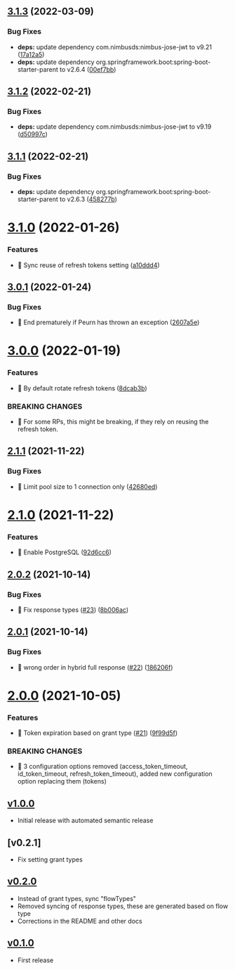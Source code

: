 ## [3.1.3](https://github.com/CESNET/spreg_oidc_metadata_sync/compare/v3.1.2...v3.1.3) (2022-03-09)


### Bug Fixes

* **deps:** update dependency com.nimbusds:nimbus-jose-jwt to v9.21 ([17a12a5](https://github.com/CESNET/spreg_oidc_metadata_sync/commit/17a12a5155e8347d6ee092d335c2eaa7088ada8a))
* **deps:** update dependency org.springframework.boot:spring-boot-starter-parent to v2.6.4 ([00ef7bb](https://github.com/CESNET/spreg_oidc_metadata_sync/commit/00ef7bb241f1c06b80afbac6b98d5455b3d09830))

## [3.1.2](https://github.com/CESNET/spreg_oidc_metadata_sync/compare/v3.1.1...v3.1.2) (2022-02-21)


### Bug Fixes

* **deps:** update dependency com.nimbusds:nimbus-jose-jwt to v9.19 ([d50997c](https://github.com/CESNET/spreg_oidc_metadata_sync/commit/d50997cda5fe4a9419286f60968efb6067b81659))

## [3.1.1](https://github.com/CESNET/spreg_oidc_metadata_sync/compare/v3.1.0...v3.1.1) (2022-02-21)


### Bug Fixes

* **deps:** update dependency org.springframework.boot:spring-boot-starter-parent to v2.6.3 ([458277b](https://github.com/CESNET/spreg_oidc_metadata_sync/commit/458277b9caab82177032668fab6436f683f81f29))

# [3.1.0](https://github.com/CESNET/spreg_oidc_metadata_sync/compare/v3.0.1...v3.1.0) (2022-01-26)


### Features

* 🎸 Sync reuse of refresh tokens setting ([a10ddd4](https://github.com/CESNET/spreg_oidc_metadata_sync/commit/a10ddd4740384ca1d32d47ddb71baef087fed862))

## [3.0.1](https://github.com/CESNET/spreg_oidc_metadata_sync/compare/v3.0.0...v3.0.1) (2022-01-24)


### Bug Fixes

* 🐛 End prematurely if Peurn has thrown an exception ([2607a5e](https://github.com/CESNET/spreg_oidc_metadata_sync/commit/2607a5e1af167da1e6648a59161e2ba9d386a190))

# [3.0.0](https://github.com/CESNET/spreg_oidc_metadata_sync/compare/v2.1.1...v3.0.0) (2022-01-19)


### Features

* 🎸 By default rotate refresh tokens ([8dcab3b](https://github.com/CESNET/spreg_oidc_metadata_sync/commit/8dcab3badf8ff84912299e64c4ea6d144a098cf1))


### BREAKING CHANGES

* 🧨 For some RPs, this might be breaking, if they rely on reusing the
refresh token.

## [2.1.1](https://github.com/CESNET/spreg_oidc_metadata_sync/compare/v2.1.0...v2.1.1) (2021-11-22)


### Bug Fixes

* 🐛 Limit pool size to 1 connection only ([42680ed](https://github.com/CESNET/spreg_oidc_metadata_sync/commit/42680ed4be78093007d635b5a30e61083627b992))

# [2.1.0](https://github.com/CESNET/spreg_oidc_metadata_sync/compare/v2.0.2...v2.1.0) (2021-11-22)


### Features

* 🎸 Enable PostgreSQL ([92d6cc6](https://github.com/CESNET/spreg_oidc_metadata_sync/commit/92d6cc6818de6caae2dfb2696c46074f9a32f5db))

## [2.0.2](https://github.com/CESNET/spreg_oidc_metadata_sync/compare/v2.0.1...v2.0.2) (2021-10-14)


### Bug Fixes

* 🐛 Fix response types ([#23](https://github.com/CESNET/spreg_oidc_metadata_sync/issues/23)) ([8b006ac](https://github.com/CESNET/spreg_oidc_metadata_sync/commit/8b006ac2b238ba52c14a7ad12a72ee13971ddb0c))

## [2.0.1](https://github.com/CESNET/spreg_oidc_metadata_sync/compare/v2.0.0...v2.0.1) (2021-10-14)


### Bug Fixes

* 🐛 wrong order in hybrid full response ([#22](https://github.com/CESNET/spreg_oidc_metadata_sync/issues/22)) ([186206f](https://github.com/CESNET/spreg_oidc_metadata_sync/commit/186206f02845638ed2658ea56d21fc764624439f))

# [2.0.0](https://github.com/CESNET/spreg_oidc_metadata_sync/compare/v1.0.0...v2.0.0) (2021-10-05)


### Features

* 🎸 Token expiration based on grant type ([#21](https://github.com/CESNET/spreg_oidc_metadata_sync/issues/21)) ([9f99d5f](https://github.com/CESNET/spreg_oidc_metadata_sync/commit/9f99d5ff736a2642f85f140e8c67f2e481fcc55f))


### BREAKING CHANGES

* 🧨 3 configuration options removed (access_token_timeout, id_token_timeout,
refresh_token_timeout), added new configuration option replacing them
(tokens)

## [v1.0.0]
- Initial release with automated semantic release

## [v0.2.1]
- Fix setting grant types

## [v0.2.0]
- Instead of grant types, sync "flowTypes"
- Removed syncing of response types, these are generated based on flow type
- Corrections in the README and other docs

## [v0.1.0]
- First release

[v1.0.0]: https://github.com/CESNET/spreg_oidc_metadata_sync/tree/v1.0.0
[v1.0.0]: https://github.com/CESNET/spreg_oidc_metadata_sync/tree/v0.2.1
[v0.2.0]: https://github.com/CESNET/spreg_oidc_metadata_sync/tree/v0.2.0
[v0.1.0]: https://github.com/CESNET/spreg_oidc_metadata_sync/tree/v0.1.0
